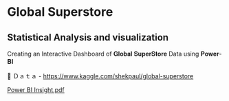 # Global Superstore
## Statistical Analysis and visualization

Creating an Interactive Dashboard of 𝐆𝐥𝐨𝐛𝐚𝐥 𝐒𝐮𝐩𝐞𝐫𝐒𝐭𝐨𝐫𝐞 Data using 𝐏𝐨𝐰𝐞𝐫-𝐁𝐈


🔹 Ｄａｔａ - https://www.kaggle.com/shekpaul/global-superstore

[Power BI Insight.pdf](https://github.com/YashMewati/Power-BI-/files/8026712/Power.BI.Insight.pdf)


